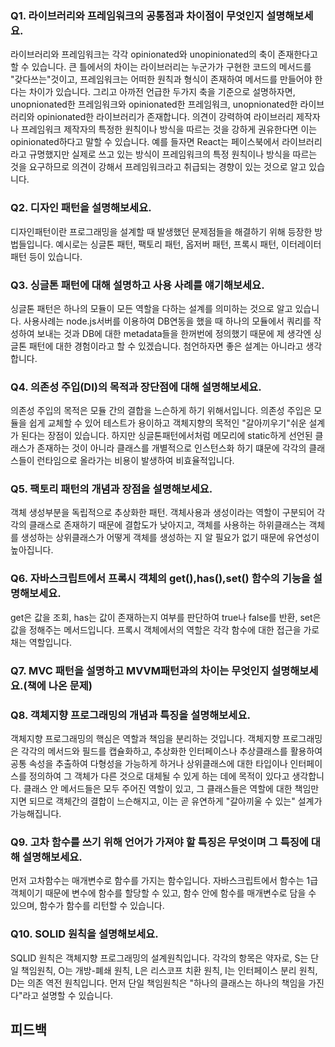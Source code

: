 ### Q1. 라이브러리와 프레임워크의 공통점과 차이점이 무엇인지 설명해보세요.
라이브러리와 프레임워크는 각각 opinionated와 unopinionated의 축이 존재한다고 할 수 있습니다. 큰 틀에서의 차이는 라이브러리는 누군가가 구현한 코드의 메서드를 "갖다쓰는"것이고, 프레임워크는 어떠한 원칙과 형식이 존재하여 메서드를 만들어야 한다는 차이가 있습니다.
그리고 아까전 언급한 두가지 축을 기준으로 설명하자면, unopnionated한 프레임워크와 opinionated한 프레임워크, unopnionated한 라이브러리와 opinionated한 라이브러리가 존재합니다. 의견이 강력하여 라이브러리 제작자나 프레임워크 제작자의 특정한 원칙이나 방식을 따르는 것을 강하게 권유한다면 이는 opinionated하다고 말할 수 있습니다. 예를 들자면 React는 페이스북에서 라이브러리라고 규명했지만 실제로 쓰고 있는 방식이 프레임워크의 특정 원칙이나 방식을 따르는 것을 요구하므로 의견이 강해서 프레임워크라고 취급되는 경향이 있는 것으로 알고 있습니다. 

### Q2. 디자인 패턴을 설명해보세요.
디자인패턴이란 프로그래밍을 설계할 때 발생했던 문제점들을 해결하기 위해 등장한 방법들입니다. 예시로는 싱글톤 패턴, 팩토리 패턴, 옵저버 패턴, 프록시 패턴, 이터레이터 패턴 등이 있습니다. 
  

### Q3. 싱글톤 패턴에 대해 설명하고 사용 사례를 얘기해보세요.
싱글톤 패턴은 하나의 모듈이 모든 역할을 다하는 설계를 의미하는 것으로 알고 있습니다. 사용사례는 node.js서버를 이용하여 DB연동을 했을 때 하나의 모듈에서 쿼리를 작성하여 보내는 것과 DB에 대한 metadata들을 한꺼번에 정의했기 때문에 제 생각엔 싱글톤 패턴에 대한 경험이라고 할 수 있겠습니다. 첨언하자면 좋은 설계는 아니라고 생각합니다. 
  

### Q4. 의존성 주입(DI)의 목적과 장단점에 대해 설명해보세요.
의존성 주입의 목적은 모듈 간의 결합을 느슨하게 하기 위해서입니다. 의존성 주입은 모듈을 쉽게 교체할 수 있어 테스트가 용이하고 객체지향의 목적인 "갈아끼우기"쉬운 설계가 된다는 장점이 있습니다. 하지만 싱글톤패턴에서처럼 메모리에 static하게 선언된 클래스가 존재하는 것이 아니라 클래스를 개별적으로 인스턴스화 하기 떄문에 각각의 클래스들이 런타임으로 올라가는 비용이 발생하여 비효율적입니다.

### Q5. 팩토리 패턴의 개념과 장점을 설명해보세요.
객체 생성부분을 독립적으로 추상화한 패턴. 
객체사용과 생성이라는 역할이 구분되어 각각의 클래스로 존재하기 때문에 결합도가 낮아지고, 객체를 사용하는 하위클래스는 객체를 생성하는 상위클래스가 어떻게 객체를 생성하는 지 알 필요가 없기 때문에 유연성이 높아집니다.  

### Q6. 자바스크립트에서 프록시 객체의 get(),has(),set() 함수의 기능을 설명해보세요.
get은 값을 조회, has는 값이 존재하는지 여부를 판단하여 true나 false를 반환, set은 값을 정해주는 메서드입니다. 프록시 객체에서의 역할은 각각 함수에 대한 접근을 가로채는 역할입니다. 
  

### Q7. MVC 패턴을 설명하고 MVVM패턴과의 차이는 무엇인지 설명해보세요.(책에 나온 문제)

  

### Q8. 객체지향 프로그래밍의 개념과 특징을 설명해보세요.
객체지향 프로그래밍의 핵심은 역할과 책임을 분리하는 것입니다. 객체지향 프로그래밍은 각각의 메서드와 필드를 캡슐화하고, 추상화한 인터페이스나 추상클래스를 활용하여 공통 속성을 추출하여 다형성을 가능하게 하거나 상위클래스에 대한 타입이나 인터페이스를 정의하여 그 객체가 다른 것으로 대체될 수 있게 하는 데에 목적이 있다고 생각합니다. 클래스 안 메서드들은 모두 주어진 역할이 있고, 그 클래스들은 역할에 대한 책임만 지면 되므로 객체간의 결합이 느슨해지고, 이는 곧 유연하게 "갈아끼울 수 있는" 설계가 가능해집니다. 
  

### Q9. 고차 함수를 쓰기 위해 언어가 가져야 할 특징은 무엇이며 그 특징에 대해 설명해보세요.
먼저 고차함수는 매개변수로 함수를 가지는 함수입니다. 자바스크립트에서 함수는 1급 객체이기 때문에 변수에 함수를 할당할 수 있고, 함수 안에 함수를 매개변수로 담을 수 있으며, 함수가 함수를 리턴할 수 있습니다. 
  

### Q10. SOLID 원칙을 설명해보세요.
SQLID 원칙은 객체지향 프로그래밍의 설계원칙입니다. 각각의 항목은 약자로, S는 단일 책임원칙, O는 개방-폐쇄 원칙, L은 리스코프 치환 원칙, I는 인터페이스 분리 원칙, D는 의존 역전 원칙입니다. 먼저 단일 책임원칙은 "하나의 클래스는 하나의 책임을 가진다"라고 설명할 수 있습니다. 


## 피드백

